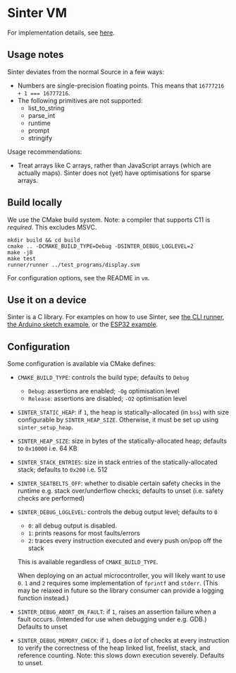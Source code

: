 # Sinter VM

For implementation details, see [here](docs/impl.md).

## Usage notes

Sinter deviates from the normal Source in a few ways:

- Numbers are single-precision floating points. This means that `16777216 + 1 === 16777216`.
- The following primitives are not supported:
  - list_to_string
  - parse_int
  - runtime
  - prompt
  - stringify

Usage recommendations:

- Treat arrays like C arrays, rather than JavaScript arrays (which are actually maps).
Sinter does not (yet) have optimisations for sparse arrays.

## Build locally

We use the CMake build system. Note: a compiler that supports C11 is _required_. This excludes MSVC.

```
mkdir build && cd build
cmake .. -DCMAKE_BUILD_TYPE=Debug -DSINTER_DEBUG_LOGLEVEL=2
make -j8
make test
runner/runner ../test_programs/display.svm
```

For configuration options, see the README in `vm`.

## Use it on a device

Sinter is a C library. For examples on how to use Sinter, see [the CLI runner](../runner/src/runner.c), [the Arduino sketch example](../devices/arduino/arduino.ino), or the [ESP32 example](../devices/esp32/src/main.c).

## Configuration

Some configuration is available via CMake defines:

- `CMAKE_BUILD_TYPE`: controls the build type; defaults to `Debug`

  - `Debug`: assertions are enabled; `-Og` optimisation level
  - `Release`: assertions are disabled; `-O2` optimisation level

- `SINTER_STATIC_HEAP`: if `1`, the heap is statically-allocated (in `bss`) with
size configurable by `SINTER_HEAP_SIZE`. Otherwise, it must be set up using `sinter_setup_heap`.

- `SINTER_HEAP_SIZE`: size in bytes of the statically-allocated heap; defaults
to `0x10000` i.e. 64 KB

- `SINTER_STACK_ENTRIES`: size in stack entries of the statically-allocated
stack; defaults to `0x200` i.e. 512

- `SINTER_SEATBELTS_OFF`: whether to disable certain safety checks in the
runtime e.g. stack over/underflow checks; defaults to unset (i.e. safety checks
are performed)

- `SINTER_DEBUG_LOGLEVEL`: controls the debug output level; defaults to `0`

  - `0`: all debug output is disabled.
  - `1`: prints reasons for most faults/errors
  - `2`: traces every instruction executed and every push on/pop off the stack

  This is available regardless of `CMAKE_BUILD_TYPE`.

  When deploying on an actual microcontroller, you will likely want to use `0`. `1` and `2` requires some implementation of `fprintf` and `stderr`. (This may be relaxed in future so the library consumer can provide a logging function instead.)

- `SINTER_DEBUG_ABORT_ON_FAULT`: if `1`, raises an assertion failure when a fault occurs. (Intended for use when debugging under e.g. GDB.) Defaults to unset

- `SINTER_DEBUG_MEMORY_CHECK`: if `1`, does _a lot_ of checks at every instruction to verify the correctness of the heap linked list, freelist, stack, and reference counting. Note: this slows down execution severely. Defaults to unset.
